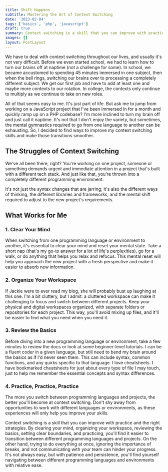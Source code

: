 ```yaml
---
title: Shift Happens
subtitle: Mastering the Art of Context Switching
date: '2023-02-04'
tags: ['basics', 'php', 'javascript']
draft: true
summary: Context switching is a skill that you can improve with practice and the right strategies. By clearing your mind, organizing your workspace, reviewing the basics, setting clear boundaries, and practicing, you'll find it easier to transition between different programming languages and projects. On the other hand, trying to do everything at once, ignoring the importance of breaks, and not communicating with your team can hinder your progress.
images: []
layout: PostLayout
---
```


We have to deal with context switching throughout our lives, and usually it's not very difficult. Before we even started school, we had to learn how to turn our brains off at naptime (not a challenge for some). In school, we became accustomed to spending 45 minutes immersed in one subject, then when the bell rings, switching our brains over to processing a completely different subject. We get our first job and have to add at least one and maybe more contexts to our rotation. In college, the contexts only continue to multiply as we continue to take on new roles.

All of that seems easy to me. It's just part of life. But ask me to jump from working on a JavaScript project that I've been immersed in for a month and quickly ramp up on a PHP codebase? I'm more inclined to turn my brain off and just call it naptime. It's not that I don't enjoy the variety, but sometimes, the mental gymnastics required to go from one language to another can be exhausting. So, I decided to find ways to improve my context switching skills and make those transitions smoother.

## The Struggles of Context Switching

We've all been there, right? You're working on one project, someone or something demands urgent and immediate attention in a project that's built with a different tech stack. And just like that, you're thrown into a completely different programming environment.

It's not just the syntax changes that are jarring; it's also the different ways of thinking, the different libraries and frameworks, and the mental shift required to adjust to the new project's requirements.

## What Works for Me

### 1. Clear Your Mind

When switching from one programming language or environment to another, it's essential to clear your mind and reset your mental state. Take a short nap (that's my go-to answer for a lot of life's perplexities), go for a walk, or do anything that helps you relax and refocus. This mental reset will help you approach the new project with a fresh perspective and make it easier to absorb new information.

### 2. Organize Your Workspace

If Jackie were to ever read my blog, she will probably bust up laughing at this one. I'm a bit cluttery, but I admit: a cluttered workspace can make it challenging to focus and switch between different projects. Keep your physical and digital workspaces organized, with separate folders or repositories for each project. This way, you'll avoid mixing up files, and it'll be easier to find what you need when you need it.

### 3. Review the Basics

Before diving into a new programming language or environment, take a few minutes to review the docs or look at some beginner-level tutorials. I can be a fluent coder in a given language, but still need to bend my brain around the basics as if I'd never seen them. This can include syntax, common functions, and any quirks specific to that language. I love cheatsheets. I have bookmarked cheatsheets for just about every type of file I may touch, just to help me remember the essential concepts and syntax differences.

### 4. Practice, Practice, Practice

The more you switch between programming languages and projects, the better you'll become at context switching. Don't shy away from opportunities to work with different languages or environments, as these experiences will only help you improve your skills.

Context switching is a skill that you can improve with practice and the right strategies. By clearing your mind, organizing your workspace, reviewing the basics, setting clear boundaries, and practicing, you'll find it easier to transition between different programming languages and projects. On the other hand, trying to do everything at once, ignoring the importance of breaks, and not communicating with your team can hinder your progress. It's not always easy, but with patience and persistence, you'll find yourself navigating between different programming languages and environments with relative ease.
